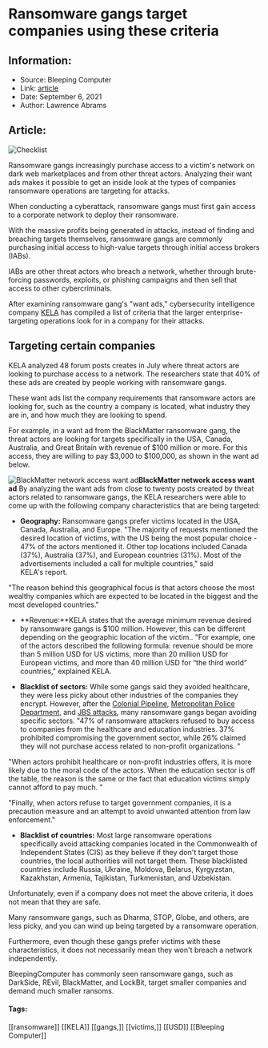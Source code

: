 # Ransomware gangs target companies using these criteria
### 

## Information:
+ Source: Bleeping Computer
+ Link: [article](https://www.bleepingcomputer.com/news/security/ransomware-gangs-target-companies-using-these-criteria/)
+ Date: September 6, 2021
+ Author: Lawrence Abrams


## Article:
![Checklist](https://www.bleepstatic.com/content/hl-images/2021/09/06/checklist.jpg)


Ransomware gangs increasingly purchase access to a victim's network on dark web marketplaces and from other threat actors. Analyzing their want ads makes it possible to get an inside look at the types of companies ransomware operations are targeting for attacks.


When conducting a cyberattack, ransomware gangs must first gain access to a corporate network to deploy their ransomware.



With the massive profits being generated in attacks, instead of finding and breaching targets themselves, ransomware gangs are commonly purchasing initial access to high-value targets through initial access brokers (IABs).


IABs are other threat actors who breach a network, whether through brute-forcing passwords, exploits, or phishing campaigns and then sell that access to other cybercriminals.


After examining ransomware gang's "want ads," cybersecurity intelligence company [KELA](https://ke-la.com/) has compiled a list of criteria that the larger enterprise-targeting operations look for in a company for their attacks.


Targeting certain companies
---------------------------


KELA analyzed 48 forum posts creates in July where threat actors are looking to purchase access to a network. The researchers state that 40% of these ads are created by people working with ransomware gangs.


These want ads list the company requirements that ransomware actors are looking for, such as the country a company is located, what industry they are in, and how much they are looking to spend.


For example, in a want ad from the BlackMatter ransomware gang, the threat actors are looking for targets specifically in the USA, Canada, Australia, and Great Britain with revenue of $100 million or more. For this access, they are willing to pay $3,000 to $100,000, as shown in the want ad below.



![BlackMatter network access want ad](https://www.bleepstatic.com/images/news/ransomware/b/blackmatter/exploit-post.jpg)**BlackMatter network access want ad**
By analyzing the want ads from close to twenty posts created by threat actors related to ransomware gangs, the KELA researchers were able to come up with the following company characteristics that are being targeted:


* **Geography:** Ransomware gangs prefer victims located in the USA, Canada, Australia, and Europe.
"The majority of requests mentioned the desired location of victims, with the US being the most popular choice - 47% of the actors mentioned it. Other top locations included Canada (37%), Australia (37%), and European countries (31%). Most of the advertisements included a call for multiple countries," said KELA's report.


"The reason behind this geographical focus is that actors choose the most wealthy companies which are expected to be located in the biggest and the most developed countries."


* **Revenue:**KELA states that the average minimum revenue desired by ransomware gangs is $100 million. However, this can be different depending on the geographic location of the victim..
"For example, one of the actors described the following formula: revenue should be more than 5 million USD for US victims, more than 20 million USD for European victims, and more than 40 million USD for “the third world” countries," explained KELA.


* **Blacklist of sectors:** While some gangs said they avoided healthcare, they were less picky about other industries of the companies they encrypt. However, after the [Colonial Pipeline](https://www.bleepingcomputer.com/news/security/largest-us-pipeline-shuts-down-operations-after-ransomware-attack/), [Metropolitan Police Department](https://www.bleepingcomputer.com/news/security/dc-police-confirms-cyberattack-after-ransomware-gang-leaks-data/), and [JBS attacks](https://www.bleepingcomputer.com/news/security/food-giant-jbs-foods-shuts-down-production-after-cyberattack/), many ransomware gangs began avoiding specific sectors.
"47% of ransomware attackers refused to buy access to companies from the healthcare and education industries. 37% prohibited compromising the government sector, while 26% claimed they will not purchase access related to non-profit organizations. "


"When actors prohibit healthcare or non-profit industries offers, it is more likely due to the moral code of the actors. When the education sector is off the table, the reason is the same or the fact that education victims simply cannot afford to pay much. "


"Finally, when actors refuse to target government companies, it is a precaution measure and an attempt to avoid unwanted attention from law enforcement."


* **Blacklist of countries:** Most large ransomware operations specifically avoid attacking companies located in the Commonwealth of Independent States (CIS) as they believe if they don't target those countries, the local authorities will not target them.
These blacklisted countries include Russia, Ukraine, Moldova, Belarus, Kyrgyzstan, Kazakhstan, Armenia, Tajikistan, Turkmenistan, and Uzbekistan.




Unfortunately, even if a company does not meet the above criteria, it does not mean that they are safe.


Many ransomware gangs, such as Dharma, STOP, Globe, and others, are less picky, and you can wind up being targeted by a ransomware operation.


Furthermore, even though these gangs prefer victims with these characteristics, it does not necessarily mean they won't breach a network independently.


BleepingComputer has commonly seen ransomware gangs, such as DarkSide, REvil, BlackMatter, and LockBit, target smaller companies and demand much smaller ransoms.




#### Tags:
[[ransomware]] [[KELA]] [[gangs,]] [[victims,]] [[USD]] [[Bleeping Computer]]

